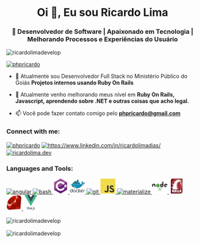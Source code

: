 <h1 align="center">Oi 👋, Eu sou Ricardo Lima</h1>
<h3 align="center">🚀 Desenvolvedor de Software | Apaixonado em Tecnologia | Melhorando Processos e Experiências do Usuário</h3>

<p align="left"> <img src="https://komarev.com/ghpvc/?username=ricardolimadevelop&label=Profile%20views&color=0e75b6&style=flat" alt="ricardolimadevelop" /> </p>

<p align="left"> <a href="https://twitter.com/phpricardo" target="blank"><img src="https://img.shields.io/twitter/follow/phpricardo?logo=twitter&style=for-the-badge" alt="phpricardo" /></a> </p>

- 🔭 Atualmente sou Desenvolvedor Full Stack no Ministério Público do Goiás **Projetos internos usando Ruby On Rails**

- 🌱 Atualmente venho melhorando meus nível em **Ruby On Rails, Javascript, aprendendo sobre .NET e outras coisas que acho legal.**

- 📫 Você pode fazer contato comigo pelo **phpricardo@gmail.com**

<h3 align="left">Connect with me:</h3>
<p align="left">
<a href="https://twitter.com/phpricardo" target="blank"><img align="center" src="https://raw.githubusercontent.com/rahuldkjain/github-profile-readme-generator/master/src/images/icons/Social/twitter.svg" alt="phpricardo" height="30" width="40" /></a>
<a href="https://codesandbox.com/https://www.linkedin.com/in/ricardolimadias/" target="blank"><img align="center" src="https://raw.githubusercontent.com/rahuldkjain/github-profile-readme-generator/master/src/images/icons/Social/codesandbox.svg" alt="https://www.linkedin.com/in/ricardolimadias/" height="30" width="40" /></a>
<a href="https://instagram.com/ricardolima.dev" target="blank"><img align="center" src="https://raw.githubusercontent.com/rahuldkjain/github-profile-readme-generator/master/src/images/icons/Social/instagram.svg" alt="ricardolima.dev" height="30" width="40" /></a>
</p>

<h3 align="left">Languages and Tools:</h3>
<p align="left"> <a href="https://angular.io" target="_blank" rel="noreferrer"> <img src="https://angular.io/assets/images/logos/angular/angular.svg" alt="angular" width="40" height="40"/> </a> <a href="https://www.gnu.org/software/bash/" target="_blank" rel="noreferrer"> <img src="https://www.vectorlogo.zone/logos/gnu_bash/gnu_bash-icon.svg" alt="bash" width="40" height="40"/> </a> <a href="https://www.w3schools.com/cs/" target="_blank" rel="noreferrer"> <img src="https://raw.githubusercontent.com/devicons/devicon/master/icons/csharp/csharp-original.svg" alt="csharp" width="40" height="40"/> </a> <a href="https://www.docker.com/" target="_blank" rel="noreferrer"> <img src="https://raw.githubusercontent.com/devicons/devicon/master/icons/docker/docker-original-wordmark.svg" alt="docker" width="40" height="40"/> </a> <a href="https://git-scm.com/" target="_blank" rel="noreferrer"> <img src="https://www.vectorlogo.zone/logos/git-scm/git-scm-icon.svg" alt="git" width="40" height="40"/> </a> <a href="https://developer.mozilla.org/en-US/docs/Web/JavaScript" target="_blank" rel="noreferrer"> <img src="https://raw.githubusercontent.com/devicons/devicon/master/icons/javascript/javascript-original.svg" alt="javascript" width="40" height="40"/> </a> <a href="https://materializecss.com/" target="_blank" rel="noreferrer"> <img src="https://raw.githubusercontent.com/prplx/svg-logos/5585531d45d294869c4eaab4d7cf2e9c167710a9/svg/materialize.svg" alt="materialize" width="40" height="40"/> </a> <a href="https://nodejs.org" target="_blank" rel="noreferrer"> <img src="https://raw.githubusercontent.com/devicons/devicon/master/icons/nodejs/nodejs-original-wordmark.svg" alt="nodejs" width="40" height="40"/> </a> <a href="https://rubyonrails.org" target="_blank" rel="noreferrer"> <img src="https://raw.githubusercontent.com/devicons/devicon/master/icons/rails/rails-original-wordmark.svg" alt="rails" width="40" height="40"/> </a> <a href="https://www.ruby-lang.org/en/" target="_blank" rel="noreferrer"> <img src="https://raw.githubusercontent.com/devicons/devicon/master/icons/ruby/ruby-original.svg" alt="ruby" width="40" height="40"/> </a> <a href="https://vuejs.org/" target="_blank" rel="noreferrer"> <img src="https://raw.githubusercontent.com/devicons/devicon/master/icons/vuejs/vuejs-original-wordmark.svg" alt="vuejs" width="40" height="40"/> </a> </p>

<p><img align="center" src="https://github-readme-stats.vercel.app/api/top-langs?username=ricardolimadevelop&show_icons=true&locale=en&layout=compact" alt="ricardolimadevelop" /></p>

<p><img align="center" src="https://github-readme-streak-stats.herokuapp.com/?user=ricardolimadevelop&" alt="ricardolimadevelop" /></p>
